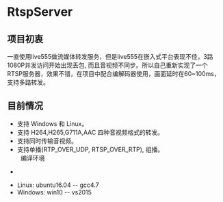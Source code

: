 # RtspServer


项目初衷<br>
-
一直使用live555做流媒体转发服务，但是live555在嵌入式平台表现不佳，3路1080P并发访问开始出现丢包, 而且音视频不同步。所以自己重新实现了一个RTSP服务器，效果不错，在项目中配合编解码器使用，画面延时在60~100ms，支持多路转发。<br>

目前情况<br>
-
* 支持 Windows 和 Linux。
* 支持 H264,H265,G711A,AAC 四种音视频格式的转发。<br>
* 支持同时传输音视频。<br>
* 支持单播(RTP_OVER_UDP, RTSP_OVER_RTP), 组播。<br>
 
编译环境<br>
-
* Linux: ubuntu16.04 -- gcc4.7<br>
* Windows: win10 -- vs2015<br>
 
